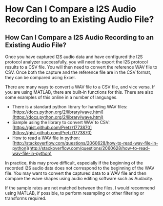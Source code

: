 # How Can I Compare a I2S Audio Recording to an Existing Audio File?

## How Can I Compare a I2S Audio Recording to an Existing Audio File?

Once you have captured I2S audio data and have configured the I2S protocol analyzer successfully, you will need to export the I2S protocol results to a CSV file. You will then need to convert the reference WAV file to CSV. Once both the capture and the reference file are in the CSV format, they can be compared using Excel.

There are many ways to convert a WAV file to a CSV file, and vice versa. If you are using MATLAB, there are built-in functions for this. There are also some examples of this online in a number of languages.

* There is a standard python library for handling WAV files: [https://docs.python.org/2/library/wave.html](https://docs.python.org/2/library/wave.html)
* Sample using the library to convert WAV to CSV: [https://gist.github.com/Pretz/1773870](https://gist.github.com/Pretz/1773870)
* How to read a WAV file in python: [http://stackoverflow.com/questions/2060628/how-to-read-wav-file-in-python](http://stackoverflow.com/questions/2060628/how-to-read-wav-file-in-python)

In practice, this may prove difficult, especially if the beginning of the recorded I2S audio data does not correspond to the beginning of the WAV file. You may want to convert the captured data to a WAV file and then compare the wave shapes using audio editing software such as Audacity.

If the sample rates are not matched between the files, I would recommend using MATLAB, if possible, to perform resampling or other filtering or transforms required.

